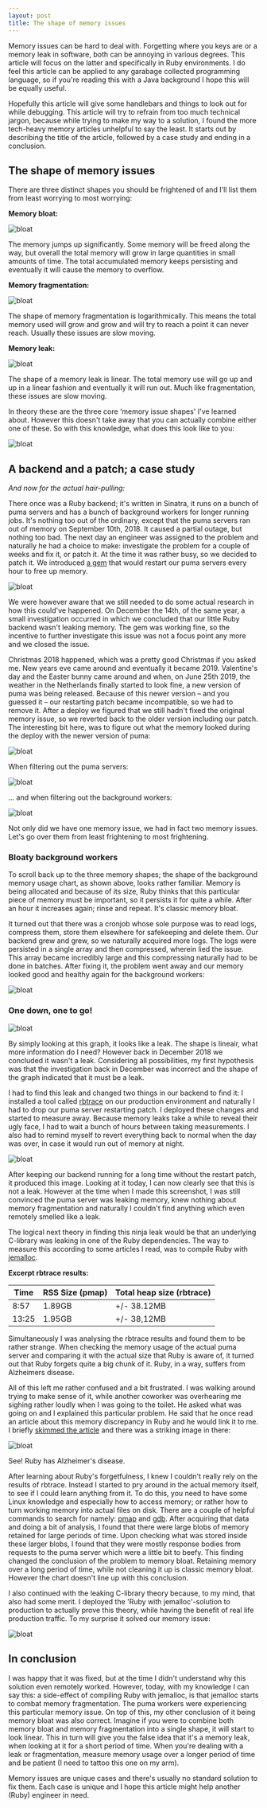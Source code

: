 ```yaml
---
layout: post
title: The shape of memory issues
---
```


Memory issues can be hard to deal with. Forgetting where you keys are or a memory leak in software, both can be annoying in various degrees. This article will focus on the latter and specifically in Ruby environments. I do feel this article can be applied to any garabage collected programming language, so if you're reading this with a Java background I hope this will be equally useful.

Hopefully this article will give some handlebars and things to look out for while debugging. This article will try to refrain from too much technical jargon, because while trying to make my way to a solution, I found the more tech-heavy memory articles unhelpful to say the least. It starts out by describing the title of the article, followed by a case study and ending in a conclusion.

## The shape of memory issues

There are three distinct shapes you should be frightened of and I'll list them from least worrying to most worrying:

**Memory bloat:**

![bloat](/img/1/1.png)

The memory jumps up significantly. Some memory will be freed along the way, but overall the total memory will grow in large quantities in small amounts of time. The total accumulated memory keeps persisting and eventually it will cause the memory to overflow.

**Memory fragmentation:**

![bloat](/img/1/2.png)

The shape of memory fragmentation is logarithmically. This means the total memory used will grow and grow and will try to reach a point it can never reach. Usually these issues are slow moving.

**Memory leak:**

![bloat](/img/1/3.png)

The shape of a memory leak is linear. The total memory use will go up and up in a linear fashion and eventually it will run out. Much like fragmentation, these issues are slow moving.

In theory these are the three core ‘memory issue shapes' I've learned about. However this doesn't take away that you can actually combine either one of these. So with this knowledge, what does this look like to you:

![bloat](/img/1/4.png)

## A backend and a patch; a case study

*And now for the actual hair-pulling:*

There once was a Ruby backend; it's written in Sinatra, it runs on a bunch of puma servers and has a bunch of background workers for longer running jobs. It's nothing too out of the ordinary, except that the puma servers ran out of memory on September 10th, 2018. It caused a partial outage, but nothing too bad. The next day an engineer was assigned to the problem and naturally he had a choice to make: investigate the problem for a couple of weeks and fix it, or patch it. At the time it was rather busy, so we decided to patch it. We introduced [a gem](https://github.com/schneems/puma_worker_killer) that would restart our puma servers every hour to free up memory.

![bloat](/img/1/5.png)

We were however aware that we still needed to do some actual research in how this could've happened. On December the 14th, of the same year, a small investigation occurred in which we concluded that our little Ruby backend wasn't leaking memory. The gem was working fine, so the incentive to further investigate this issue was not a focus point any more and we closed the issue.

Christmas 2018 happened, which was a pretty good Christmas if you asked me. New years eve came around and eventually it became 2019. Valentine's day and the Easter bunny came around and when, on June 25th 2019, the weather in the Netherlands finally started to look fine, a new version of puma was being released. Because of this newer version – and you guessed it – our restarting patch became incompatible, so we had to remove it. After a deploy we figured that we still hadn't fixed the original memory issue, so we reverted back to the older version including our patch. The interesting bit here, was to figure out what the memory looked during the deploy with the newer version of puma:

![bloat](/img/1/6.png)

When filtering out the puma servers:

![bloat](/img/1/8.png)

... and when filtering out the background workers:

![bloat](/img/1/7.png)

Not only did we have one memory issue, we had in fact two memory issues. Let's go over them from least frightening to most frightening.

### Bloaty background workers

To scroll back up to the three memory shapes; the shape of the background memory usage chart, as shown above, looks rather familiar. Memory is being allocated and because of its size, Ruby thinks that this particular piece of memory must be important, so it persists it for quite a while. After an hour it increases again; rinse and repeat. It's classic memory bloat.

It turned out that there was a cronjob whose sole purpose was to read logs, compress them, store them elsewhere for safekeeping and delete them. Our backend grew and grew, so we naturally acquired more logs. The logs were persisted in a single array and then compressed, wherein lied the issue. This array became incredibly large and this compressing naturally had to be done in batches. After fixing it, the problem went away and our memory looked good and healthy again for the background workers:

![bloat](/img/1/9.png)

### One down, one to go!

![bloat](/img/1/4.png)

By simply looking at this graph, it looks like a leak. The shape is lineair, what more information do I need? However back in December 2018 we concluded it wasn't a leak. Considering all possibilities, my first hypothesis was that the investigation back in December was incorrect and the shape of the graph indicated that it must be a leak.

I had to find this leak and changed two things in our backend to find it: I installed a tool called [rbtrace](https://github.com/tmm1/rbtrace) on our production environment and naturally I had to drop our puma server restarting patch. I deployed these changes and started to measure away. Because memory leaks take a while to reveal their ugly face, I had to wait a bunch of hours between taking measurements. I also had to remind myself to revert everything back to normal when the day was over, in case it would run out of memory at night.

![bloat](/img/1/13.png)

After keeping our backend running for a long time without the restart patch, it produced this image. Looking at it today, I can now clearly see that this is not a leak. However at the time when I made this screenshot, I was still convinced the puma server was leaking memory, knew nothing about memory fragmentation and naturally I couldn't find anything which even remotely smelled like a leak.

The logical next theory in finding this ninja leak would be that an underlying C-library was leaking in one of the Ruby dependencies. The way to measure this according to some articles I read, was to compile Ruby with [jemalloc](http://jemalloc.net/).

**Excerpt rbtrace results:**

Time   | RSS Size (pmap) | Total heap size (rbtrace)
-------|-----------------|---------------------------
 8:57  | 1.89GB          | +/- 38.12MB
 13:25 | 1.95GB          | +/- 38,12MB

Simultaneously I was analysing the rbtrace results and found them to be rather strange. When checking the memory usage of the actual puma server and comparing it with the actual size that Ruby is aware of, it turned out that Ruby forgets quite a big chunk of it. Ruby, in a way, suffers from Alzheimers disease.

All of this left me rather confused and a bit frustrated. I was walking around trying to make sense of it, while another coworker was overhearing me sighing rather loudly when I was going to the toilet. He asked what was going on and I explained this particular problem. He said that he once read an article about this memory discrepancy in Ruby and he would link it to me. I briefly [skimmed the article](https://www.joyfulbikeshedding.com/blog/2019-03-14-what-causes-ruby-memory-bloat.html) and there was a striking image in there:

![bloat](/img/1/11.png)

See! Ruby has Alzheimer's disease.

After learning about Ruby's forgetfulness, I knew I couldn't really rely on the results of rbtrace. Instead I started to pry around in the actual memory itself, to see if I could learn anything from it. To do this, you need to have some Linux knowledge and especially how to access memory; or rather how to turn working memory into actual files on disk. There are a couple of helpful commands to search for namely: [pmap](https://linux.die.net/man/1/pmap) and [gdb](https://www.gnu.org/software/gdb/). After acquiring that data and doing a bit of analysis, I found that there were large blobs of memory retained for large periods of time. Upon checking what was stored inside these larger blobs, I found that they were mostly response bodies from requests to the puma server which were a little bit to beefy. This finding changed the conclusion of the problem to memory bloat. Retaining memory over a long period of time, while not cleaning it up is classic memory bloat. However the chart doesn't line up with this conclusion.

I also continued with the leaking C-library theory because, to my mind, that also had some merit. I deployed the 'Ruby with jemalloc'-solution to production to actually prove this theory, while having the benefit of real life production traffic. To my surprise it solved our memory issue:

![bloat](/img/1/12.png)

## In conclusion

I was happy that it was fixed, but at the time I didn't understand why this solution even remotely worked. However, today, with my knowledge I can say this: a side-effect of compiling Ruby with jemalloc, is that jemalloc starts to combat memory fragmentation. The puma workers were experiencing this particular memory issue. On top of this, my other conclusion of it being memory bloat was also correct. Imagine if you were to combine both memory bloat and memory fragmentation into a single shape, it will start to look linear. This in turn will give you the false idea that it's a memory leak, when looking at it for a short period of time. When you're dealing with a leak or fragmentation, measure memory usage over a longer period of time and be patient (I need to tattoo this one on my arm).

Memory issues are unique cases and there's usually no standard solution to fix them. Each case is unique and I hope this article might help another (Ruby) engineer in need.
